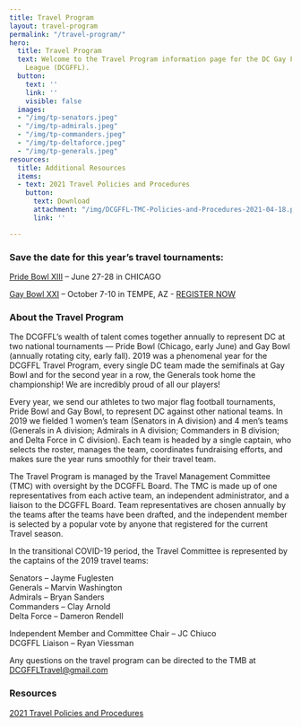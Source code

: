 ```yaml
---
title: Travel Program
layout: travel-program
permalink: "/travel-program/"
hero:
  title: Travel Program
  text: Welcome to the Travel Program information page for the DC Gay Flag Football
    League (DCGFFL).
  button:
    text: ''
    link: ''
    visible: false
  images:
  - "/img/tp-senators.jpeg"
  - "/img/tp-admirals.jpeg"
  - "/img/tp-commanders.jpeg"
  - "/img/tp-deltaforce.jpeg"
  - "/img/tp-generals.jpeg"
resources:
  title: Additional Resources
  items:
  - text: 2021 Travel Policies and Procedures
    button:
      text: Download
      attachment: "/img/DCGFFL-TMC-Policies-and-Procedures-2021-04-18.pdf"
      link: ''

---
```

### Save the date for this year’s travel tournaments:

[Pride Bowl XIII](https://www.facebook.com/PrideBowlChicago/) – June 27-28 in CHICAGO

[Gay Bowl XXI](https://youtu.be/l7WuqTrw97c) – October 7-10 in TEMPE, AZ - [REGISTER NOW](https://docs.google.com/forms/d/e/1FAIpQLSfvWKFUThzm0pCT563RM6LtVCYH4JCWcADSFctCBWas4Lhqhg/viewform?usp=sf_link)

### About the Travel Program

The DCGFFL’s wealth of talent comes together annually to represent DC at two national tournaments — Pride Bowl (Chicago, early June) and Gay Bowl (annually rotating city, early fall). 2019 was a phenomenal year for the DCGFFL Travel Program, every single DC team made the semifinals at Gay Bowl and for the second year in a row, the Generals took home the championship! We are incredibly proud of all our players!

Every year, we send our athletes to two major flag football tournaments, Pride Bowl and Gay Bowl, to represent DC against other national teams. In 2019 we fielded 1 women’s team (Senators in A division) and 4 men’s teams (Generals in A division; Admirals in A division; Commanders in B division; and Delta Force in C division). Each team is headed by a single captain, who selects the roster, manages the team, coordinates fundraising efforts, and makes sure the year runs smoothly for their travel team.

The Travel Program is managed by the Travel Management Committee (TMC) with oversight by the DCGFFL Board. The TMC is made up of one representatives from each active team, an independent administrator, and a liaison to the DCGFFL Board. Team representatives are chosen annually by the teams after the teams have been drafted, and the independent member is selected by a popular vote by anyone that registered for the current Travel season.

In the transitional COVID-19 period, the Travel Committee is represented by the captains of the 2019 travel teams:

Senators – Jayme Fuglesten  
Generals – Marvin Washington  
Admirals – Bryan Sanders  
Commanders – Clay Arnold  
Delta Force – Dameron Rendell

Independent Member and Committee Chair – JC Chiuco  
DCGFFL Liaison – Ryan Viessman

Any questions on the travel program can be directed to the TMB at [DCGFFLTravel@gmail.com](mailto:DCGFFLTravel@gmail.com)

### Resources

[2021 Travel Policies and Procedures](/img/DCGFFL-TMC-Policies-and-Procedures-2021-04-18.pdf)